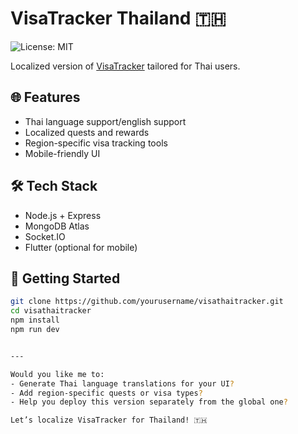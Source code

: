 
# VisaTracker Thailand 🇹🇭
![License: MIT](https://img.shields.io/badge/License-MIT-yellow.svg)

Localized version of [VisaTracker](https://github.com/yourusername/visatracker) tailored for Thai users.

## 🌐 Features

- Thai language support/english support
- Localized quests and rewards
- Region-specific visa tracking tools
- Mobile-friendly UI

## 🛠 Tech Stack

- Node.js + Express
- MongoDB Atlas
- Socket.IO
- Flutter (optional for mobile)

## 🚀 Getting Started

```bash
git clone https://github.com/yourusername/visathaitracker.git
cd visathaitracker
npm install
npm run dev


---

Would you like me to:
- Generate Thai language translations for your UI?
- Add region-specific quests or visa types?
- Help you deploy this version separately from the global one?

Let’s localize VisaTracker for Thailand! 🇹🇭
